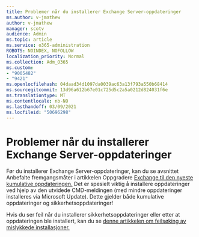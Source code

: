 ```yaml
---
title: Problemer når du installerer Exchange Server-oppdateringer
ms.author: v-jmathew
author: v-jmathew
manager: scotv
audience: Admin
ms.topic: article
ms.service: o365-administration
ROBOTS: NOINDEX, NOFOLLOW
localization_priority: Normal
ms.collection: Adm_O365
ms.custom:
- "9005482"
- "9421"
ms.openlocfilehash: 04daad34d1097da0039ac63a13f793a550b68414
ms.sourcegitcommit: 13d96a612b67e01c725d5c2a5a0212d824031f6e
ms.translationtype: MT
ms.contentlocale: nb-NO
ms.lasthandoff: 03/09/2021
ms.locfileid: "50696298"
---
```

# <a name="issues-when-installing-exchange-server-updates"></a>Problemer når du installerer Exchange Server-oppdateringer

Før du installerer Exchange Server-oppdateringer, kan du se avsnittet Anbefalte fremgangsmåter i artikkelen Oppgradere [Exchange til den nyeste kumulative oppdateringen.](https://docs.microsoft.com/Exchange/plan-and-deploy/install-cumulative-updates) Det er spesielt viktig å installere oppdateringer ved hjelp av den utvidede CMD-meldingen (med mindre oppdateringer installeres via Microsoft Update). Dette gjelder både kumulative oppdateringer og sikkerhetsoppdateringer!

Hvis du ser feil når du installerer sikkerhetsoppdateringer eller etter at oppdateringen ble installert, kan du se [denne artikkelen om feilsøking av mislykkede installasjoner.](https://aka.ms/exupdatefaq)
